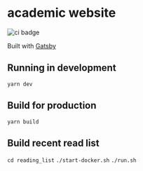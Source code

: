 # academic website

![ci badge](https://github.com/joetm/jonaso/workflows/cvpdf/badge.svg)

Built with [Gatsby](https://www.gatsbyjs.org/)

## Running in development

`yarn dev`

## Build for production

`yarn build`

## Build recent read list

`cd reading_list`
`./start-docker.sh`
`./run.sh`

